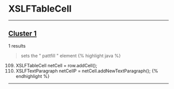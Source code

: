 # XSLFTableCell

***

## [Cluster 1](./1)
1 results
> sets the " pattfill " element 
{% highlight java %}
109. XSLFTableCell netCell = row.addCell();
110. XSLFTextParagraph netCellP = netCell.addNewTextParagraph();
{% endhighlight %}

***

